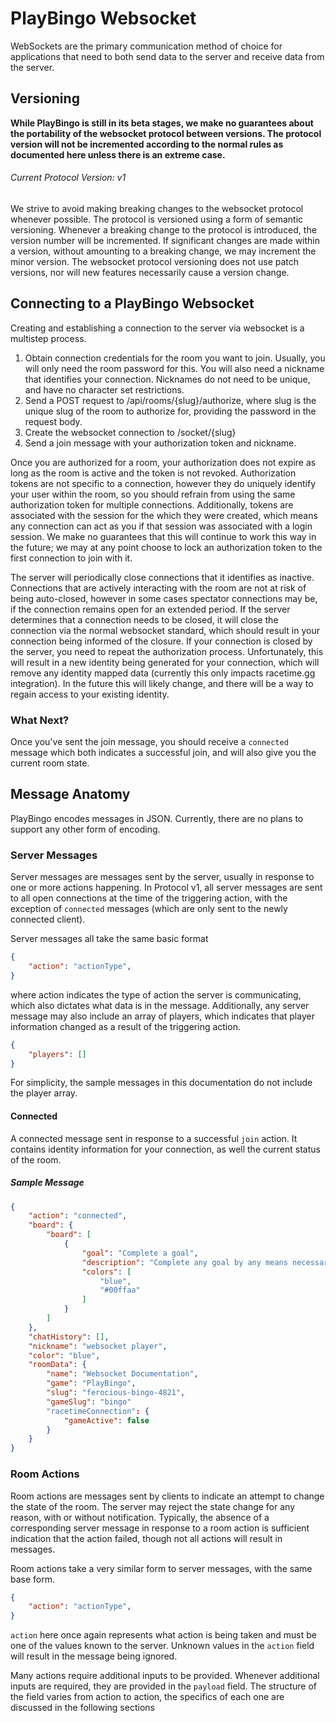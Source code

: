 # PlayBingo Websocket
WebSockets are the primary communication method of choice for applications that
need to both send data to the server and receive data from the server.

## Versioning
**While PlayBingo is still in its beta stages, we make no guarantees about the
portability of the websocket protocol between versions. The protocol version
will not be incremented according to the normal rules as documented here unless
there is an extreme case.**

###### Current Protocol Version: v1

We strive to avoid making breaking changes to the websocket protocol whenever
possible. The protocol is versioned using a form of semantic versioning.
Whenever a breaking change to the protocol is introduced, the version number
will be incremented. If significant changes are made within a version, without
amounting to a breaking change, we may increment the minor version. The
websocket protocol versioning does not use patch versions, nor will new features
necessarily cause a version change.

## Connecting to a PlayBingo Websocket
Creating and establishing a connection to the server via websocket is a multistep process.
1. Obtain connection credentials for the room you want to join. Usually, you
   will only need the room password for this. You will also need a nickname
   that identifies your connection. Nicknames do not need to be unique, and have
   no character set restrictions.
2. Send a POST request to /api/rooms/{slug}/authorize, where slug is the unique
   slug of the room to authorize for, providing the password in the request
   body.
3. Create the websocket connection to /socket/{slug}
4. Send a join message with your authorization token and nickname.

Once you are authorized for a room, your authorization does not expire as long
as the room is active and the token is not revoked. Authorization tokens are 
not specific to a connection, however they do uniquely identify your user 
within the room, so you should refrain from using the same authorization token 
for multiple connections. Additionally, tokens are associated with the session
for the which they were created, which means any connection can act as you if
that session was associated with a login session. We make no guarantees that
this will continue to work this way in the future; we may at any point choose 
to lock an authorization token to the first connection to join with it.

The server will periodically close connections that it identifies
as inactive. Connections that are actively interacting with the room are not at
risk of being auto-closed, however in some cases spectator connections may be,
if the connection remains open for an extended period. If the server determines
that a connection needs to be closed, it will close the connection via the
normal websocket standard, which should result in your connection being informed
of the closure. If your connection is closed by the server, you need to repeat
the authorization process. Unfortunately, this will result in a new identity
being generated for your connection, which will remove any identity mapped data
(currently this only impacts racetime.gg integration). In the future this will
likely change, and there will be a way to regain access to your existing
identity.

### What Next?
Once you've sent the join message, you should receive a `connected` message which
both indicates a successful join, and will also give you the current room state.

## Message Anatomy
PlayBingo encodes messages in JSON. Currently, there are no plans to support any
other form of encoding.

### Server Messages
Server messages are messages sent by the server, usually in response to one or
more actions happening. In Protocol v1, all server messages are sent to all open
connections at the time of the triggering action, with the exception of
`connected` messages (which are only sent to the newly connected client).

Server messages all take the same basic format
```json
{
    "action": "actionType",
}
```
where action indicates the type of action the server is communicating, which
also dictates what data is in the message. Additionally, any server message may
also include an array of players, which indicates that player information
changed as a result of the triggering action.
```json
{
    "players": []
}
```

For simplicity, the sample messages in this documentation do not include the
player array.

#### Connected
A connected message sent in response to a successful `join` action. It contains
identity information for your connection, as well the current status of the room.

##### Sample Message
```json
{
    "action": "connected",
    "board": {
        "board": [
            {
                "goal": "Complete a goal",
                "description": "Complete any goal by any means necessary",
                "colors": [
                    "blue",
                    "#00ffaa"
                ]
            }
        ]
    },
    "chatHistory": [],
    "nickname": "websocket player",
    "color": "blue",
    "roomData": {
        "name": "Websocket Documentation",
        "game": "PlayBingo",
        "slug": "ferocious-bingo-4821",
        "gameSlug": "bingo"
        "racetimeConnection": {
            "gameActive": false
        }
    }
}
```

### Room Actions
Room actions are messages sent by clients to indicate an attempt to change the
state of the room. The server may reject the state change for any reason, with
or without notification. Typically, the absence of a corresponding server
message in response to a room action is sufficient indication that the action
failed, though not all actions will result in messages.

Room actions take a very similar form to server messages, with the same base
form.
```json
{
    "action": "actionType",
}
```
`action` here once again represents what action is being taken and must be one
of the values known to the server. Unknown values in the `action` field will
result in the message being ignored.

Many actions require additional inputs to be provided. Whenever additional
inputs are required, they are provided in the `payload` field. The structure of
the field varies from action to action, the specifics of each one are discussed
in the following sections